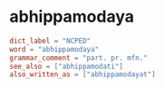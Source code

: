 # abhippamodaya

``` toml
dict_label = "NCPED"
word = "abhippamodaya"
grammar_comment = "part. pr. mfn."
see_also = ["abhippamodati"]
also_written_as = ["abhippamodayat"]
```

